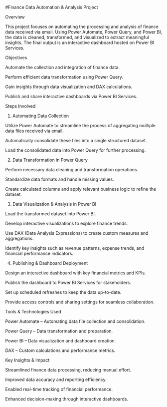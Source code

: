#Finance Data Automation & Analysis Project

Overview

This project focuses on automating the processing and analysis of finance data received via email. Using Power Automate, Power Query, and Power BI, the data is cleaned, transformed, and visualized to extract meaningful insights. The final output is an interactive dashboard hosted on Power BI Services.

Objectives

Automate the collection and integration of finance data.

Perform efficient data transformation using Power Query.

Gain insights through data visualization and DAX calculations.

Publish and share interactive dashboards via Power BI Services.

Steps Involved

1. Automating Data Collection

Utilize Power Automate to streamline the process of aggregating multiple data files received via email.

Automatically consolidate these files into a single structured dataset.

Load the consolidated data into Power Query for further processing.

2. Data Transformation in Power Query

Perform necessary data cleaning and transformation operations.

Standardize data formats and handle missing values.

Create calculated columns and apply relevant business logic to refine the dataset.

3. Data Visualization & Analysis in Power BI

Load the transformed dataset into Power BI.

Develop interactive visualizations to explore finance trends.

Use DAX (Data Analysis Expressions) to create custom measures and aggregations.

Identify key insights such as revenue patterns, expense trends, and financial performance indicators.

4. Publishing & Dashboard Deployment

Design an interactive dashboard with key financial metrics and KPIs.

Publish the dashboard to Power BI Services for stakeholders.

Set up scheduled refreshes to keep the data up-to-date.

Provide access controls and sharing settings for seamless collaboration.

Tools & Technologies Used

Power Automate – Automating data file collection and consolidation.

Power Query – Data transformation and preparation.

Power BI – Data visualization and dashboard creation.

DAX – Custom calculations and performance metrics.

Key Insights & Impact

Streamlined finance data processing, reducing manual effort.

Improved data accuracy and reporting efficiency.

Enabled real-time tracking of financial performance.

Enhanced decision-making through interactive dashboards.
